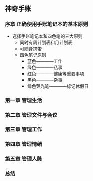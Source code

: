 ## 神奇手账
  
### 序章  正确使用手账笔记本的基本原则  
  
* 选择手账笔记本和四色笔的三大原则  
  * 同时有周计划表和月计划表  
  * 可随身携带  
  * 四色笔记原则  
    * 蓝色————工作  
    * 绿色————私事  
    * 红色————健康等重要事项  
    * 黑色————杂事  
    * 绿色荧光笔————标记休假日  


### 第一章  管理生活  

### 第二章  管理文件与会议  

### 第三章  管理工作  
  
### 第四章  管理情绪  
  
### 第五章  管理人脉  
  
### 总结  


